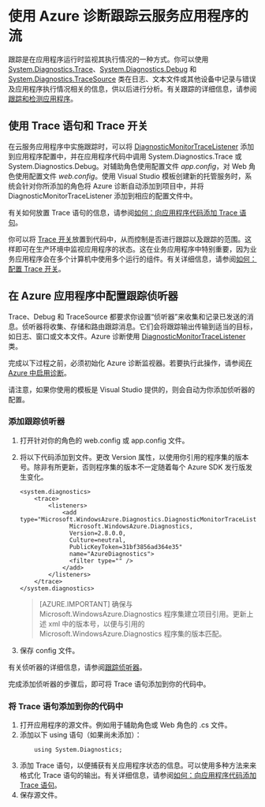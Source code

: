 <properties
	pageTitle="使用 Azure 诊断跟踪云服务应用程序中的流 | Azure"
	description="将跟踪消息添加到 Azure 应用程序中，以协作进行调试、性能度量、监视、流量分析等。"
	services="cloud-services"
	documentationCenter=".net"
	authors="rboucher"
	manager="jwhit"
	editor=""/>

<tags
	ms.service="cloud-services"
	ms.date="02/20/2016"
	wacn.date="04/06/2016"/>



# 使用 Azure 诊断跟踪云服务应用程序的流

跟踪是在应用程序运行时监视其执行情况的一种方式。你可以使用 [System.Diagnostics.Trace](https://msdn.microsoft.com/zh-cn/library/system.diagnostics.trace.aspx)、[System.Diagnostics.Debug](https://msdn.microsoft.com/zh-cn/library/system.diagnostics.debug.aspx) 和 [System.Diagnostics.TraceSource](https://msdn.microsoft.com/zh-cn/library/system.diagnostics.tracesource.aspx) 类在日志、文本文件或其他设备中记录与错误及应用程序执行情况相关的信息，供以后进行分析。有关跟踪的详细信息，请参阅[跟踪和检测应用程序](https://msdn.microsoft.com/zh-cn/library/zs6s4h68.aspx)。


## 使用 Trace 语句和 Trace 开关

在云服务应用程序中实施跟踪时，可以将 [DiagnosticMonitorTraceListener](https://msdn.microsoft.com/zh-cn/library/azure/microsoft.windowsazure.diagnostics.diagnosticmonitortracelistener.aspx) 添加到应用程序配置中，并在应用程序代码中调用 System.Diagnostics.Trace 或 System.Diagnostics.Debug。对辅助角色使用配置文件 *app.config*，对 Web 角色使用配置文件 *web.config*。使用 Visual Studio 模板创建新的托管服务时，系统会针对你所添加的角色将 Azure 诊断自动添加到项目中，并将 DiagnosticMonitorTraceListener 添加到相应的配置文件中。

有关如何放置 Trace 语句的信息，请参阅[如何：向应用程序代码添加 Trace 语句](https://msdn.microsoft.com/zh-cn/library/zd83saa2.aspx)。

你可以将 [Trace 开关](https://msdn.microsoft.com/zh-cn/library/3at424ac.aspx)放置到代码中，从而控制是否进行跟踪以及跟踪的范围。这样即可在生产环境中监视应用程序的状态。这在业务应用程序中特别重要，因为业务应用程序会在多个计算机中使用多个运行的组件。有关详细信息，请参阅[如何：配置 Trace 开关](https://msdn.microsoft.com/zh-cn/library/t06xyy08.aspx)。

## 在 Azure 应用程序中配置跟踪侦听器

Trace、Debug 和 TraceSource 都要求你设置“侦听器”来收集和记录已发送的消息。侦听器将收集、存储和路由跟踪消息。它们会将跟踪输出传输到适当的目标，如日志、窗口或文本文件。Azure 诊断使用 [DiagnosticMonitorTraceListener](https://msdn.microsoft.com/zh-cn/library/azure/microsoft.windowsazure.diagnostics.diagnosticmonitortracelistener.aspx) 类。

完成以下过程之前，必须初始化 Azure 诊断监视器。若要执行此操作，请参阅[在 Azure 中启用诊断](/documentation/articles/cloud-services-dotnet-diagnostics)。

请注意，如果你使用的模板是 Visual Studio 提供的，则会自动为你添加侦听器的配置。


### 添加跟踪侦听器

1. 打开针对你的角色的 web.config 或 app.config 文件。
2. 将以下代码添加到文件。更改 Version 属性，以使用你引用的程序集的版本号。除非有所更新，否则程序集的版本不一定随着每个 Azure SDK 发行版发生变化。

	```
	<system.diagnostics>
		<trace>
			<listeners>
				<add type="Microsoft.WindowsAzure.Diagnostics.DiagnosticMonitorTraceListener,
		          Microsoft.WindowsAzure.Diagnostics,
		          Version=2.8.0.0,
		          Culture=neutral,
		          PublicKeyToken=31bf3856ad364e35"
		          name="AzureDiagnostics">
			  	  <filter type="" />
				</add>
			</listeners>
		</trace>
	</system.diagnostics>
	```
	>[AZURE.IMPORTANT] 确保与 Microsoft.WindowsAzure.Diagnostics 程序集建立项目引用。更新上述 xml 中的版本号，以便与引用的 Microsoft.WindowsAzure.Diagnostics 程序集的版本匹配。

3. 保存 config 文件。

有关侦听器的详细信息，请参阅[跟踪侦听器](https://msdn.microsoft.com/zh-cn/library/4y5y10s7.aspx)。

完成添加侦听器的步骤后，即可将 Trace 语句添加到你的代码中。


### 将 Trace 语句添加到你的代码中

1. 打开应用程序的源文件。例如用于辅助角色或 Web 角色的 <RoleName>.cs 文件。
2. 添加以下 using 语句（如果尚未添加）：
	```
	    using System.Diagnostics;
	```
3. 添加 Trace 语句，以便捕获有关应用程序状态的信息。可以使用多种方法来来格式化 Trace 语句的输出。有关详细信息，请参阅[如何：向应用程序代码添加 Trace 语句](https://msdn.microsoft.com/zh-cn/library/zd83saa2.aspx)。
4. 保存源文件。

<!---HONumber=Mooncake_0328_2016-->
